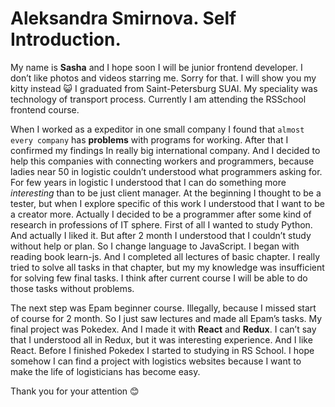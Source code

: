 # Aleksandra Smirnova. Self Introduction.
My name is **Sasha** and I hope soon I will be junior frontend developer. 
I don’t like photos and videos starring me. Sorry for that. I will show you my kitty instead :smiley_cat:
I graduated from Saint-Petersburg SUAI. My speciality was technology of transport process. Currently I am attending the RSSchool frontend course. 

When I worked as a expeditor in one small company I found that `almost every company` has **problems** with programs for working. After that I confirmed my findings In really big international company. And I decided to help this companies with connecting workers and programmers, because ladies near 50 in logistic couldn’t understood what programmers asking for. For few years in logistic I understood that I can do something more *interesting* than to be just client manager. 
At the beginning I thought to be a tester, but when I explore specific of this work I understood that I want to be a creator more. Actually I decided to be a programmer after some kind of research in professions of IT sphere. First of all I wanted to study Python. And actually I liked it. 
But after 2 month I understood that I couldn’t study without help or plan. So I change language to JavaScript. I began with reading book learn-js. And I completed all lectures of basic chapter. I really tried to solve all tasks in that chapter, but my my knowledge was insufficient for solving few final tasks. I think after current course I will be able to do those tasks without problems. 

The next  step was Epam beginner course. Illegally, because I missed start of course for 2 month. So I just saw lectures and made all Epam’s tasks.  My final project was Pokedex. And I made it with **React** and **Redux**.  I can’t say that I understood all in Redux, but it was interesting experience. And I like React. Before I finished Pokedex I started to studying in RS School. 
I hope somehow I can find a project with logistics websites because I want to make the life of logisticians has become easy.

Thank you for your attention  :blush: